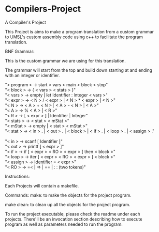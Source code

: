 # Compilers-Project
A Compiler's Project

This Project is aims to make a program translation from a custom grammar to UMSL's custom assembly code using c++ to facilitate the program translation.


BNF Grammar:

  This is the custom grammar we are using for this translation. 
  
  The grammar will start from the top and build down starting at <program> and ending with an integer or identifier.

"<&nbsp;program&nbsp;>  ->      start <&nbsp;vars&nbsp;> main <&nbsp;block&nbsp;> stop" <br />
"<&nbsp;block&nbsp;>    ->      { <&nbsp;vars&nbsp;> <&nbsp;stats&nbsp;> }" <br />
"<&nbsp;vars&nbsp;>     ->      empty | let Identifier :  Integer    <&nbsp;vars&nbsp;>" <br />
"<&nbsp;expr&nbsp;>     ->      <&nbsp;N&nbsp;> / <&nbsp;expr&nbsp;>  | <&nbsp;N&nbsp;> * <&nbsp;expr&nbsp;> | <&nbsp;N&nbsp;>" <br />
"<&nbsp;N&nbsp;>        ->      <&nbsp;A&nbsp;> + <&nbsp;N&nbsp;> | <&nbsp;A&nbsp;> - <&nbsp;N&nbsp;> | <&nbsp;A&nbsp;>" <br />
"<&nbsp;A&nbsp;>        ->      % <&nbsp;A&nbsp;> |  <&nbsp;R&nbsp;>" <br />
"<&nbsp;R&nbsp;>        ->      [ <&nbsp;expr&nbsp;> ] | Identifier | Integer" <br />
"<&nbsp;stats&nbsp;>    ->      <&nbsp;stat&nbsp;>  <&nbsp;mStat&nbsp;>" <br />
"<&nbsp;mStat&nbsp;>    ->      empty |  <&nbsp;stat&nbsp;>  <&nbsp;mStat&nbsp;>" <br />
"<&nbsp;stat&nbsp;>     ->      <&nbsp;in&nbsp;> .  | <&nbsp;out&nbsp;> .  | <&nbsp;block&nbsp;> | <&nbsp;if&nbsp;> .  | <&nbsp;loop&nbsp;> .  | <&nbsp;assign&nbsp;> ." <br />  
"<&nbsp;in&nbsp;>       ->      scanf [ Identifier ]" <br />
"<&nbsp;out&nbsp;>      ->      printf [ <&nbsp;expr&nbsp;> ]" <br />
"<&nbsp;if&nbsp;>       ->      if [ <&nbsp;expr&nbsp;> <&nbsp;RO&nbsp;> <&nbsp;expr&nbsp;> ] then <&nbsp;block&nbsp;>" <br />
"<&nbsp;loop&nbsp;>     ->      iter [ <&nbsp;expr&nbsp;> <&nbsp;RO&nbsp;> <&nbsp;expr&nbsp;> ]  <&nbsp;block&nbsp;>" <br />
"<&nbsp;assign&nbsp;>   ->      Identifier  = <&nbsp;expr&nbsp;>" <br />
"<&nbsp;RO&nbsp;>       ->      =<  | =>   |  ==  |   :  :  (two tokens)" <br />
  
Instructions:
  
  Each Projects will contain a makefile. 
  
  Commands:
  make: to make the objects for the project program.
  
  make clean: to clean up all the objects for the project program.
  
  To run the project executable, please check the readme under each projects. 
  There'll be an invocation section describing how to execute program as well as parameters needed to run the program.
    
  
  
